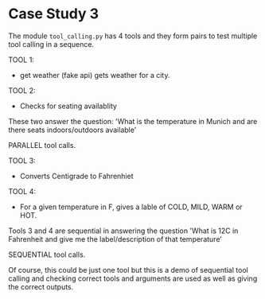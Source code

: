 # Case Study 3

The module `tool_calling.py` has 4 tools and they form pairs to test multiple tool calling in a sequence.

TOOL 1:
- get weather (fake api) gets weather for a city.

TOOL 2:
- Checks for seating availablity

These two answer the question: 'What is the temperature in Munich and are there seats indoors/outdoors available'

PARALLEL tool calls.

TOOL 3:
- Converts Centigrade to Fahrenhiet

TOOL 4:
- For a given temperature in F, gives a lable of COLD, MILD, WARM or HOT.

Tools 3 and 4 are sequential in answering the question 'What is 12C in Fahrenheit and give me the label/description of that temperature'

SEQUENTIAL tool calls.

Of course, this could be just one tool but this is a demo of sequential tool calling and checking correct tools and arguments are used as well as giving the correct outputs.